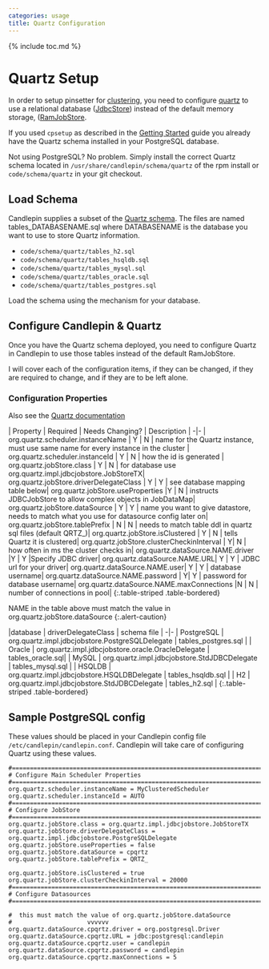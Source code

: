 ```yaml
---
categories: usage
title: Quartz Configuration
---
```

{% include toc.md %}

# Quartz Setup
In order to setup pinsetter for
[clustering](http://www.quartz-scheduler.org/documentation/quartz-2.x/configuration/ConfigJDBCJobStoreClustering),
you need to configure [quartz](http://www.quartz-scheduler.org/) to use a
relational database
([JdbcStore](http://www.quartz-scheduler.org/documentation/quartz-2.x/configuration/ConfigJobStoreTX))
instead of the default memory storage,
([RamJobStore](http://quartz-scheduler.org/documentation/quartz-2.2.x/configuration/ConfigRAMJobStore).

If you used `cpsetup` as described in the [Getting
Started](getting_started.html) guide you already have the Quartz schema
installed in your PostgreSQL database.

Not using PostgreSQL?  No problem.  Simply install the correct Quartz schema
located in `/usr/share/candlepin/schema/quartz` of the rpm install or
`code/schema/quartz` in your git checkout.

## Load Schema
Candlepin supplies a subset of the [Quartz
schema](http://svn.terracotta.org/fisheye/browse/Quartz/tags/quartz-1.7.3/docs/dbTables).
The files are named tables_DATABASENAME.sql where DATABASENAME is the database
you want to use to store Quartz information.

* `code/schema/quartz/tables_h2.sql`
* `code/schema/quartz/tables_hsqldb.sql`
* `code/schema/quartz/tables_mysql.sql`
* `code/schema/quartz/tables_oracle.sql`
* `code/schema/quartz/tables_postgres.sql`

Load the schema using the mechanism for your database.

## Configure Candlepin & Quartz
Once you have the Quartz schema deployed, you need to configure Quartz in
Candlepin to use those tables instead of the default RamJobStore.

I will cover each of the configuration items, if they can be changed, if they
are required to change, and if they are to be left alone.

### Configuration Properties
Also see the [Quartz documentation](http://quartz-scheduler.org/documentation/quartz-2.x/configuration/)

| Property | Required | Needs Changing? | Description |
-|-
| org.quartz.scheduler.instanceName | Y | N  | name for the Quartz instance, must use same name for every instance in the cluster |
org.quartz.scheduler.instanceId | Y | N | how the id is generated |
org.quartz.jobStore.class | Y | N | for database use org.quartz.impl.jdbcjobstore.JobStoreTX| 
org.quartz.jobStore.driverDelegateClass | Y | Y | see database mapping table below| 
org.quartz.jobStore.useProperties |Y | N | instructs JDBCJobStore to allow complex objects in JobDataMap| 
org.quartz.jobStore.dataSource | Y | Y | name you want to give datastore, needs to match what you use for datasource config later on| 
org.quartz.jobStore.tablePrefix | N | N | needs to match table ddl in quartz sql files (default QRTZ\_)|
org.quartz.jobStore.isClustered | Y | N | tells Quartz it is clustered| 
org.quartz.jobStore.clusterCheckinInterval | Y| N | how often in ms the cluster checks in|
org.quartz.dataSource.NAME.driver |Y | Y |Specify JDBC driver|
org.quartz.dataSource.NAME.URL| Y | Y | JDBC url for your driver| 
org.quartz.dataSource.NAME.user| Y | Y | database username| 
org.quartz.dataSource.NAME.password | Y| Y | password for database username| 
org.quartz.dataSource.NAME.maxConnections |N | N | number of connections in pool| 
{:.table-striped .table-bordered}

NAME in the table above must match the value in org.quartz.jobStore.dataSource
{:.alert-caution}

|database | driverDelegateClass | schema file |
-|-
| PostgreSQL | org.quartz.impl.jdbcjobstore.PostgreSQLDelegate | tables_postgres.sql | 
| Oracle | org.quartz.impl.jdbcjobstore.oracle.OracleDelegate | tables_oracle.sql| 
| MySQL | org.quartz.impl.jdbcjobstore.StdJDBCDelegate | tables_mysql.sql | 
| HSQLDB | org.quartz.impl.jdbcjobstore.HSQLDBDelegate | tables_hsqldb.sql | 
| H2 | org.quartz.impl.jdbcjobstore.StdJDBCDelegate | tables_h2.sql | 
{:.table-striped .table-bordered}

## Sample PostgreSQL config
These values should be placed in your Candlepin config file `/etc/candlepin/candlepin.conf`.
Candlepin will take care of configuring Quartz using these values.

```properties
#============================================================================
# Configure Main Scheduler Properties
#============================================================================
org.quartz.scheduler.instanceName = MyClusteredScheduler
org.quartz.scheduler.instanceId = AUTO
#============================================================================
# Configure JobStore
#============================================================================
org.quartz.jobStore.class = org.quartz.impl.jdbcjobstore.JobStoreTX
org.quartz.jobStore.driverDelegateClass = org.quartz.impl.jdbcjobstore.PostgreSQLDelegate
org.quartz.jobStore.useProperties = false
org.quartz.jobStore.dataSource = cpqrtz
org.quartz.jobStore.tablePrefix = QRTZ_

org.quartz.jobStore.isClustered = true
org.quartz.jobStore.clusterCheckinInterval = 20000
#============================================================================
# Configure Datasources
#============================================================================

#  this must match the value of org.quartz.jobStore.dataSource
#                     vvvvvv
org.quartz.dataSource.cpqrtz.driver = org.postgresql.Driver
org.quartz.dataSource.cpqrtz.URL = jdbc:postgresql:candlepin
org.quartz.dataSource.cpqrtz.user = candlepin
org.quartz.dataSource.cpqrtz.password = candlepin
org.quartz.dataSource.cpqrtz.maxConnections = 5
```

